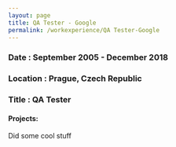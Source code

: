 ```yaml
---
layout: page
title: QA Tester - Google
permalink: /workexperience/QA Tester-Google
---
```

### Date : September 2005 - December 2018
### Location : Prague, Czech Republic
### Title : QA Tester

#### Projects:
Did some cool stuff
